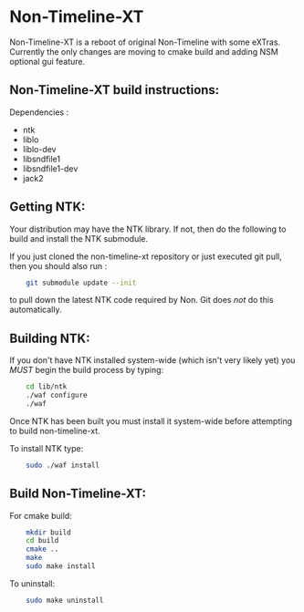 Non-Timeline-XT
============


Non-Timeline-XT is a reboot of original Non-Timeline with some eXTras. Currently the only changes are moving to cmake build and adding NSM optional gui feature.


Non-Timeline-XT build instructions:
--------------------------------

Dependencies :

* ntk
* liblo
* liblo-dev
* libsndfile1
* libsndfile1-dev
* jack2

Getting NTK:
------------

Your distribution may have the NTK library. If not, then do the following to build and install the NTK submodule.

If you just cloned the non-timeline-xt repository or just executed git pull, then you should also run :

```bash
    git submodule update --init
```

to pull down the latest NTK code required by Non. Git does *not* do this automatically.

Building NTK:
-------------

If you don't have NTK installed system-wide (which isn't very likely yet) you *MUST* begin the build process by typing:

```bash
    cd lib/ntk
    ./waf configure
    ./waf
```

Once NTK has been built you must install it system-wide before attempting to build non-timeline-xt.

To install NTK type:

```bash
    sudo ./waf install
```

Build Non-Timeline-XT:
-------------------

For cmake build:

```bash
    mkdir build
    cd build
    cmake ..
    make
    sudo make install
```

To uninstall:

```bash
    sudo make uninstall
```


